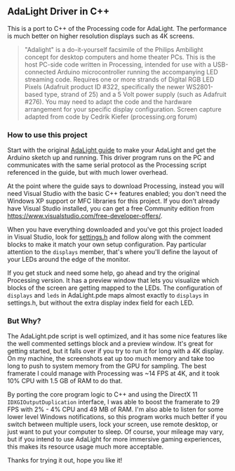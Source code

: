 ## AdaLight Driver in C++

This is a port to C++ of the Processing code for AdaLight. The performance is much better on higher resolution displays
such as 4K screens.

> "Adalight" is a do-it-yourself facsimile of the Philips Ambilight concept
> for desktop computers and home theater PCs.  This is the host PC-side code
> written in Processing, intended for use with a USB-connected Arduino
> microcontroller running the accompanying LED streaming code.  Requires one
> or more strands of Digital RGB LED Pixels (Adafruit product ID #322,
> specifically the newer WS2801-based type, strand of 25) and a 5 Volt power
> supply (such as Adafruit #276).  You may need to adapt the code and the
> hardware arrangement for your specific display configuration.
> Screen capture adapted from code by Cedrik Kiefer (processing.org forum)

### How to use this project

Start with the original [AdaLight guide](https://learn.adafruit.com/adalight-diy-ambient-tv-lighting/pieces?view=all)
to make your AdaLight and get the Arduino sketch up and running. This driver program runs on the PC and communicates
with the same serial protocol as the Processing script referenced in the guide, but with much lower overhead.

At the point where the guide says to download Processing, instead you will need Visual Studio with the basic C++
features enabled; you don't need the Windows XP support or MFC libraries for this project. If you don't already
have Visual Studio installed, you can get a free Community edition from https://www.visualstudio.com/free-developer-offers/.

When you have everything downloaded and you've got this project loaded in Visual Studio, look for [settings.h](./settings.h)
and follow along with the comment blocks to make it match your own setup configuration. Pay particular attention
to the `displays` member, that's where you'll define the layout of your LEDs around the edge of the monitor.

If you get stuck and need some help, go ahead and try the original Processing version. It has a preview window that
lets you visualize which blocks of the screen are getting mapped to the LEDs. The configuration of `displays` and
`leds` in AdaLight.pde maps almost exactly to `displays` in settings.h, but without the extra display index field
for each LED.

### But Why?

The AdaLight.pde script is well optimized, and it has some nice features like the well commented settings block and
a preview window. It's great for getting started, but it falls over if you try to run it for long with a 4K display.
On my machine, the screenshots eat up too much memory and take too long to push to system memory from the GPU for
sampling. The best framerate I could manage with Processing was ~14 FPS at 4K, and it took 10% CPU with 1.5 GB of
RAM to do that.

By porting the core program logic to C++ and using the DirectX 11 `IDXGIOutputDuplication` interface, I was able
to boost the framerate to 29 FPS with 2% - 4% CPU and 49 MB of RAM. I'm also able to listen for some lower level
Windows notifications, so this program works much better if you switch between multiple users, lock your screen,
use remote desktop, or just want to put your computer to sleep. Of course, your mileage may vary, but if you intend
to use AdaLight for more immersive gaming experiences, this makes its resource usage much more acceptable.

Thanks for trying it out, hope you like it!
